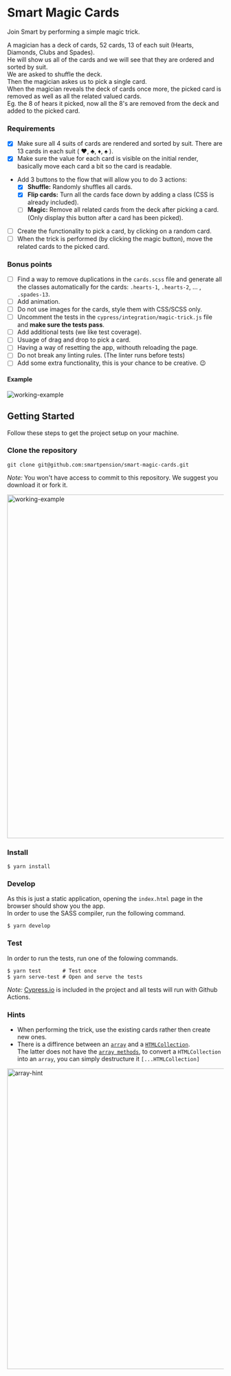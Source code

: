 # Smart Magic Cards
Join Smart by performing a simple magic trick.

A magician has a deck of cards, 52 cards, 13 of each suit (Hearts, Diamonds, Clubs and Spades).<br>
He will show us all of the cards and we will see that they are ordered and sorted by suit.<br>
We are asked to shuffle the deck.<br>
Then the magician askes us to pick a single card.<br>
When the magician reveals the deck of cards once more, the picked card is removed as well as all the related valued cards.<br>
Eg. the 8 of hears it picked, now all the 8's are removed from the deck and added to the picked card.<br>

### Requirements
- [x] Make sure all 4 suits of cards are rendered and sorted by suit. There are 13 cards in each suit ( ♥, ♣, ♦, ♠ ).
- [x] Make sure the value for each card is visible on the initial render, basically move each card a bit so the card is readable.
- Add 3 buttons to the flow that will allow you to do 3 actions:
  - [x] **Shuffle:** Randomly shuffles all cards.
  - [x] **Flip cards:** Turn all the cards face down by adding a class (CSS is already included).
  - [ ] **Magic:** Remove all related cards from the deck after picking a card. (Only display this button after a card has been picked).
- [ ] Create the functionality to pick a card, by clicking on a random card.
- [ ] When the trick is performed (by clicking the magic button), move the related cards to the picked card.

### Bonus points
  - [ ] Find a way to remove duplications in the `cards.scss` file and generate all the classes automatically for the cards: `.hearts-1`, `.hearts-2`, ... , `.spades-13`.
  - [ ] Add animation.
  - [ ] Do not use images for the cards, style them with CSS/SCSS only.
  - [ ] Uncomment the tests in the `cypress/integration/magic-trick.js` file and **make sure the tests pass**.
  - [ ] Add additional tests (we like test coverage).
  - [ ] Usuage of drag and drop to pick a card.
  - [ ] Having a way of resetting the app, withouth reloading the page.
  - [ ] Do not break any linting rules. (The linter runs before tests)
  - [ ] Add some extra functionality, this is your chance to be creative. 😉

#### Example
<img src="assets/working-example.gif" alt="working-example">

## Getting Started
Follow these steps to get the project setup on your machine.

### Clone the repository
```
git clone git@github.com:smartpension/smart-magic-cards.git
```
_Note:_ You won't have access to commit to this repository. We suggest you download it or fork it.

<img src="assets/fork-example.png" alt="working-example" width="800">

### Install
```
$ yarn install
```

### Develop
As this is just a static application, opening the `index.html` page in the browser should show you the app.<br>
In order to use the SASS compiler, run the following command.
```
$ yarn develop
```

### Test
In order to run the tests, run one of the folowing commands.
```
$ yarn test       # Test once
$ yarn serve-test # Open and serve the tests
```
_Note:_ [Cypress.io](https://www.cypress.io/) is included in the project and all tests will run with Github Actions.


### Hints
- When performing the trick, use the existing cards rather then create new ones.
- There is a diffirence between an [`array`](https://developer.mozilla.org/en-US/docs/Web/JavaScript/Reference/Global_Objects/Array) and a [`HTMLCollection`](https://www.w3schools.com/js/js_htmldom_collections.asp).<br>
The latter does not have the [`array methods`](https://developer.mozilla.org/en-US/docs/Web/JavaScript/Reference/Global_Objects/Array#Common_operations), to convert a `HTMLCollection` into an `array`, you can simply destructure it `[...HTMLCollection]`<br>
<img src="assets/array-hint.png" width=700 alt="array-hint">
